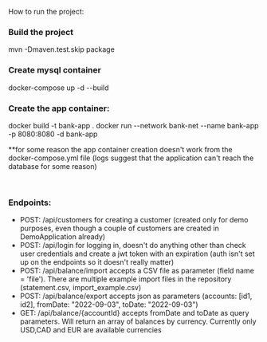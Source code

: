 How to run the project:

<h3>Build the project</h3>
mvn -Dmaven.test.skip package  

<h3>Create mysql container</h3>
docker-compose up -d --build

<h3>Create the app container:</h3>
docker build -t bank-app .
docker run --network bank-net --name bank-app -p 8080:8080 -d bank-app

**for some reason the app container creation doesn't work from the docker-compose.yml file (logs suggest that the application can't reach the database for some reason)

<br/>
<h3>Endpoints:</h3>
<ul>
    <li>POST: /api/customers for creating a customer (created only for demo purposes, even though a couple of customers are created in DemoApplication already)</li>
    <li>POST: /api/login for logging in, doesn't do anything other than check user credentials and create a jwt token with an expiration (auth isn't set up on the endpoints so it doesn't really matter)</li>
    <li>POST: /api/balance/import accepts a CSV file as parameter (field name = 'file'). There are multiple example import files in the repository (statement.csv, import_example.csv)</li>
    <li>POST: /api/balance/export accepts json as parameters (accounts: [id1, id2], fromDate: "2022-09-03", toDate: "2022-09-03")</li>
    <li>GET: /api/balance/{accountId} accepts fromDate and toDate as query parameters. Will return an array of balances by currency. Currently only USD,CAD and EUR are available currencies</li>
</ul>
